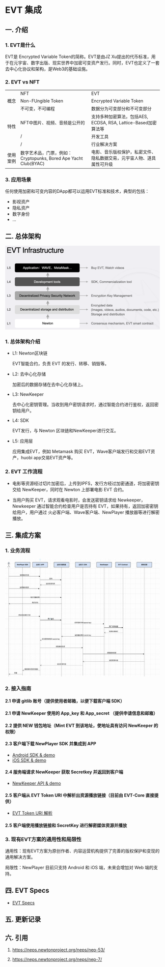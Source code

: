 # EVT 集成

## 一. 介绍

### 1. EVT是什么
EVT是 Encrypted Variable Token的简称。EVT是由JZ Xu提出的代币标准，用于在元宇宙、数字出版、现实世界中加密可变资产发行。同时，EVT也定义了一套去中心化协议和架构，是Web3的基础设施。

### 2. EVT vs NFT

<table>
  <tr>
    <td></td>
    <td>NFT</td>
    <td>EVT</td>
  </tr>
  <tr>
    <td>概念</td>
    <td>Non-FUngible Token</td>
    <td>Encrypted Variable Token</td>
  </tr>
  <tr>
    <td rowspan = 4>特性</td>
    <td>不可变，不可编程</td>
    <td>数据分为可变部分和不可变部分</td>
  </tr>
  <tr>
    <td>NFT中图片、视频、音频是公开的</td>
    <td>支持多种加密算法，包括AES, ECDSA, RSA, Lattice-Based加密算法等</td>
  </tr>
  <tr>
    <td>/</td>
    <td>开发工具</td>
  </tr>
  <tr>
    <td>/</td>
    <td>行业解决方案</td>
  </tr>
  <tr>
    <td>使用案例</td>
    <td>数字艺术品，门票，例如：Cryptopunks, Bored Ape Yacht Club(BYAC)</td>
    <td>电影、音乐版权保护，私密文件、隐私数据交易，元宇宙人物、道具属性可升级</td>
  </tr>
</table>


### 3. 应用场景
任何使用加密和可变内容的DApp都可以运用EVT标准和技术，典型的包括：
* 影视资产
* 隐私资产
* 数字身份
* ...



## 二. 总体架构

![evt-infrastructure](../res/evt-infrastructure.png)

### 1. 总体架构介绍

* L1: Newton区块链

  EVT智能合约，负责 EVT 的发行、转移、销毁等。

* L2: 去中心化存储

  加密后的数据存储在去中心化存储上。

* L3: NewKeeper

  去中心化密钥管理。当收到用户密钥请求时，通过智能合约进行鉴权，返回密钥给用户。

* L4: SDK

  EVT发行，与 Newton 区块链和NewKeeper进行交互。

* L5: 应用层

  应用集成EVT，例如 Metamask 购买 EVT，Wave客户端发行和交易EVT资产，huobi app交易EVT资产等。

### 2. EVT 工作流程
- 电影等资源经过切片加密后，上传到IPFS，发行方经过加密通道，将加密密钥交给 NewKeeper，同时在 Newton 上部署电影 EVT 合约。

- 当用户购买 EVT，请求观看电影时，会发送密钥请求给 Newkeeper，Newkeeper 通过智能合约检查用户是否持有 EVT，如果持有，返回加密密钥给用户，用户通过 火必客户端、Wave客户端、NewPlayer 播放器等进行解密播放。

## 三. 集成方案

### 1. 业务流程
![evt_flow](../res/evt-uml.png)

### 2. 接入指南

#### 2.1 申请 gitlib 账号（提供使用者邮箱，以便下载客户端 SDK）

#### 2.1 申请 NewKeeper 使用的 App_key 和 App_secret （提供申请信息和邮箱）

#### 2.2 提供 NEW 钱包地址（Mint EVT 到该地址，使地址具有访问 NewKeeper 的权限）

#### 2.3 客户端下载 NewPlayer SDK 并集成到 APP

- [Android SDK & demo](https://gitlab.weinvent.org/weinvent/incubator/evt-integration/evt-player-android)
- [iOS SDK & demo](https://gitlab.weinvent.org/weinvent/incubator/evt-integration/evt-player-ios)

#### 2.4 服务端请求 NewKeeper 获取 Secretkey 并返回到客户端

- [NewKeeper API & demo](https://gitlab.weinvent.org/weinvent/incubator/evt-integration/evt-integration-newkeeper)

#### 2.5 客户端从 EVT Token URI 中解析出资源播放链接（目前由 EVT-Core 直接提供）

- [EVT Token URI 解析](tokenUri.md)

#### 2.5 客户端使用播放链接和 SecretKey 进行解密媒体资源并播放

### 3. 现有EVT方案的通用性和局限性

通用性：现有EVT方案为原创作者、内容运营机构提供了完善的版权保护和变现的通用解决方案。

局限性：NewPlayer 目前只支持 Android 和 iOS 端，未来会增加对 Web 端的支持。

## 四. EVT Specs

- [EVT Specs](evt-specs.md)

## 五. 更新记录

## 六. 引用

1. https://neps.newtonproject.org/neps/nep-53/

2. https://neps.newtonproject.org/neps/nep-7/
